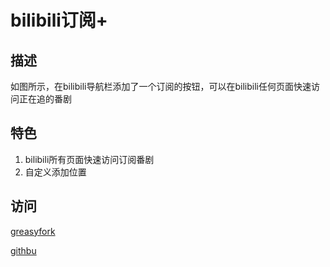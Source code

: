 # bilibili订阅+

## 描述
如图所示，在bilibili导航栏添加了一个订阅的按钮，可以在bilibili任何页面快速访问正在追的番剧

## 特色
1. bilibili所有页面快速访问订阅番剧
2. 自定义添加位置

## 访问

[greasyfork](https://greasyfork.org/zh-CN/scripts/30283-bilibili%E8%AE%A2%E9%98%85)

[githbu](https://github.com/Tangyanxin/Tampermonkey)